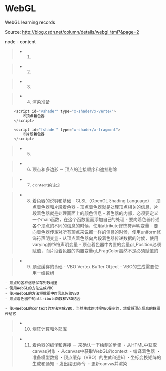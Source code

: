 # WebGL
WebGL learning records

Source: http://blog.csdn.net/column/details/webgl.html?&page=2


>>>
node
	- content


> * 1.


> * 2.


> * 3.


> * 4. 渲染准备

```javascript
    <script id="vshader" type="x-shader/x-vertex">
        ※顶点着色器
    </script>

    <script id="fshader" type="x-shader/x-fragment">
        ※片段着色器
    </script>
```


> * 5.


> * 6. 顶点和多边形
	－ 顶点的连接顺序和遮挡剔除


> * 7. context的设定


> * 8. 着色器的说明和基础
    - GLSL（OpenGL Shading Language）
    - 顶点着色器和片段着色器
    - 顶点着色器就是处理顶点相关的信息，片段着色器就是处理画面上的颜色信息
    - 着色器的内部，必须要定义一个main函数，在这个函数里面添加自己的处理
    - 要向着色器传递各个顶点的不同的信息的时候，使用attribute修饰符声明变量
    - 要向着色器传递对所有顶点来说都一样的信息的时候，使用uniform修饰符声明变量
    - 从顶点着色器向片段着色器传递数据的时候，使用varying修饰符声明变量
    - 顶点着色器中内置的变量gl_Position必须赋值，而片段着色器的内置变量gl_FragColor虽然不是必须赋值的

> * 9. 顶点缓存的基础
    - VBO Vertex Buffer Object
    - VBO的生成需要使用一维数组

    - 顶点的各种信息保存到数组里
    - 使用WebGL的方法生成VBO
    - 使用WebGL的方法将数组中的信息传给VBO
    - 顶点着色器中的attribute函数和VBO结合

    - 使用WebGL的context的方法生成VBO，当然生成的时候VBO是空的，然后将顶点信息的数组传给它

> * 10. 矩阵计算和外部库

> * 11. 着色器的编译和连接
    － 来确认一下绘制的步骤
    ・从HTML中获取canvas对象
    ・从canvas中获取WebGL的context
    ・编译着色器
    ・准备模型数据
    ・顶点缓存（VBO）的生成和通知
    ・坐标变换矩阵的生成和通知
    ・发出绘图命令
    ・更新canvas并渲染